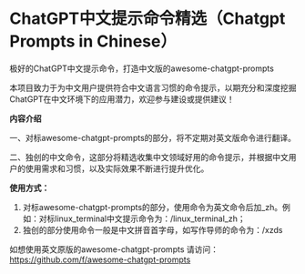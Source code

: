 # ChatGPT中文提示命令精选（Chatgpt Prompts in Chinese）

极好的ChatGPT中文提示命令，打造中文版的awesome-chatgpt-prompts

本项目致力于为中文用户提供符合中文语言习惯的命令提示，以期充分和深度挖掘ChatGPT在中文环境下的应用潜力，欢迎参与建设或提供建议！

**内容介绍**

一、对标awesome-chatgpt-prompts的部分，将不定期对英文版命令进行翻译。

二、独创的中文命令，这部分将精选收集中文领域好用的命令提示，并根据中文用户的使用需求和习惯，以及实际效果不断进行提升优化。

**使用方式：**

1. 对标awesome-chatgpt-prompts的部分，使用命令为英文命令后加_zh。例如：对标linux_terminal中文提示命令为：/linux_terminal_zh；
2. 独创的部分使用命令一般是中文拼音首字母，如写作导师的命令为：/xzds

如想使用英文原版的awesome-chatgpt-prompts 请访问：https://github.com/f/awesome-chatgpt-prompts
